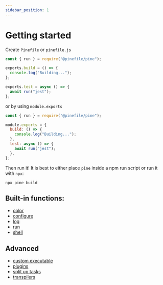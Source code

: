 ```yaml
---
sidebar_position: 1
---
```


# Getting started

Create `Pinefile` or `pinefile.js`

```js
const { run } = require("@pinefile/pine");

exports.build = () => {
  console.log("Building...");
};

exports.test = async () => {
  await run("jest");
};
```

or by using `module.exports`

```js
const { run } = require("@pinefile/pine");

module.exports = {
  build: () => {
    console.log("Building...");
  },
  test: async () => {
    await run("jest");
  },
};
```

Then run it! It is best to either place `pine` inside a npm run script or run it with `npx`:

```
npx pine build
```

## Built-in functions:

- [color](functions/color.md)
- [configure](functions/config.md)
- [log](functions/log.md)
- [run](functions/run.md)
- [shell](functions/shell.md)

## Advanced

- [custom executable](advanced/custom-executable.md)
- [plugins](advanced/plugins.md)
- [split up tasks](advanced/split-up-tasks.md)
- [transpilers](advanced/transpilers.md)
